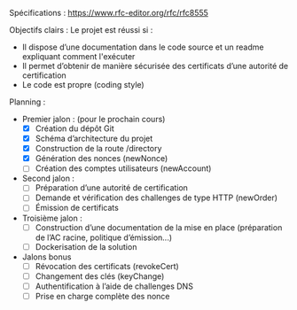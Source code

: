 Spécifications : https://www.rfc-editor.org/rfc/rfc8555  

Objectifs clairs : Le projet est réussi si : 

* Il dispose d’une documentation dans le code source et un readme expliquant comment l'exécuter 
* Il permet d’obtenir de manière sécurisée des certificats d’une autorité de certification 
* Le code est propre (coding style) 

Planning : 

* Premier jalon : (pour le prochain cours) 
  * [x] Création du dépôt Git 
  * [x] Schéma d’architecture du projet 
  * [x] Construction de la route /directory 
  * [x] Génération des nonces (newNonce) 
  * [ ] Création des comptes utilisateurs (newAccount) 

* Second jalon :  
  * [ ] Préparation d’une autorité de certification 
  * [ ] Demande et vérification des challenges de type HTTP (newOrder) 
  * [ ] Émission de certificats 

* Troisième jalon : 
  * [ ] Construction d’une documentation de la mise en place (préparation de l’AC racine, politique d’émission...) 
  * [ ] Dockerisation de la solution 

* Jalons bonus 
  * [ ] Révocation des certificats (revokeCert) 
  * [ ] Changement des clés (keyChange) 
  * [ ] Authentification à l’aide de challenges DNS 
  * [ ] Prise en charge complète des nonce